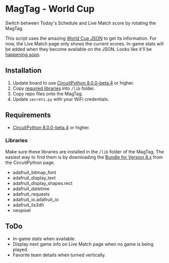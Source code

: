 # MagTag - World Cup

Switch between Today's Schedule and Live Match score by rotating the MagTag.

This script uses the amazing [World Cup JSON](https://github.com/estiens/world_cup_json) to get its information. For now, the Live Match page only shows the current scores. In-game stats will be added when they become available on the JSON. Looks like it'll be [happening soon](https://github.com/estiens/world_cup_json/issues/210#issuecomment-1325489429).

## Installation

1. Update board to use [CircuitPython 8.0.0-beta.4](https://circuitpython.org/board/adafruit_magtag_2.9_grayscale/) or higher.
2. Copy [required libraries](https://circuitpython.org/libraries) into `/lib` folder.
3. Copy repo files onto the MagTag.
4. Update `secrets.py` with your WiFi credentials.

## Requirements

* [CircuitPython 8.0.0-beta.4](https://circuitpython.org/board/adafruit_magtag_2.9_grayscale/) or higher.

### Libraries
Make sure these libraries are installed in the `/lib` folder of the MagTag. The easiest way to find them is by downloading the [Bundle for Version 8.x](https://circuitpython.org/libraries) from the CircuitPython page.

- adafruit_bitmap_font 
- adafruit_display_text 
- adafruit_display_shapes.rect 
- adafruit_datetime 
- adafruit_requests
- adafruit_io.adafruit_io
- adafruit_lis3dh
- neopixel

## ToDo

- In-game stats when available.
- Display next game info on Live Match page when no game is being played.
- Favorite team details when turned vertically.
